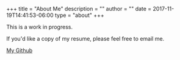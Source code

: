 +++
title = "About Me"
description = ""
author = ""
date = 2017-11-19T14:41:53-06:00
type = "about"
+++

This is a work in progress.

If you'd like a copy of my resume, please feel free to email me.

[My Github](https://github.com/derwolfe)
